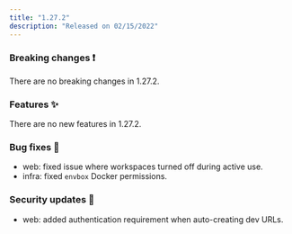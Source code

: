 ```yaml
---
title: "1.27.2"
description: "Released on 02/15/2022"
---
```


### Breaking changes ❗

There are no breaking changes in 1.27.2.

### Features ✨

There are no new features in 1.27.2.

### Bug fixes 🐛

- web: fixed issue where workspaces turned off during active use.
- infra: fixed `envbox` Docker permissions.

### Security updates 🔐

- web: added authentication requirement when auto-creating dev URLs.
